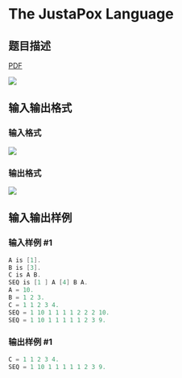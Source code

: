 # The JustaPox Language

## 题目描述

[problemUrl]: https://uva.onlinejudge.org/index.php?option=com_onlinejudge&Itemid=8&category=9&page=show_problem&problem=714

[PDF](https://uva.onlinejudge.org/external/7/p773.pdf)

![](https://cdn.luogu.com.cn/upload/vjudge_pic/UVA773/af96ea4de43f7c51f258479f7ebe1e0d08f0cdfa.png)

## 输入输出格式

### 输入格式

![](https://cdn.luogu.com.cn/upload/vjudge_pic/UVA773/8dc808b1c16ca1103750d547bef300d2628f8ab0.png)

### 输出格式

![](https://cdn.luogu.com.cn/upload/vjudge_pic/UVA773/54cc49cfe4a4e23b0892c2b0ace54c0775209bf5.png)

## 输入输出样例

### 输入样例 #1

```cpp
A is [1].
B is [3].
C is A B.
SEQ is [1 ] A [4] B A.
A = 10.
B = 1 2 3.
C = 1 1 2 3 4.
SEQ = 1 10 1 1 1 1 2 2 2 10.
SEQ = 1 10 1 1 1 1 1 2 3 9.
```


### 输出样例 #1

```cpp
C = 1 1 2 3 4.
SEQ = 1 10 1 1 1 1 1 2 3 9.
```


